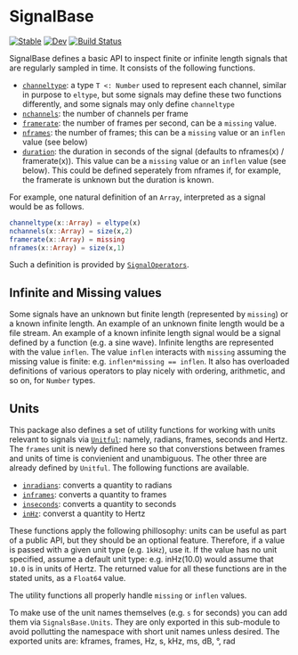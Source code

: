 # SignalBase

[![Stable](https://img.shields.io/badge/docs-stable-blue.svg)](https://haberdashpi.github.io/SignalBase.jl/stable)
[![Dev](https://img.shields.io/badge/docs-dev-blue.svg)](https://haberdashpi.github.io/SignalBase.jl/dev)
[![Build Status](https://travis-ci.com/haberdashPI/SignalBase.jl.svg?branch=master)](https://travis-ci.com/haberdashPI/SignalBase.jl)

SignalBase defines a basic API to inspect finite or infinite length signals that are regularly sampled in time. It consists of the following functions.

- [`channeltype`](https://haberdashpi.github.io/SignalBase.jl/stable/reference/#SignalBase.channeltype): a type `T <: Number` used to represent each channel, similar in purpose to `eltype`, but some signals may define these two functions differently, and some signals may only define `channeltype`
- [`nchannels`](https://haberdashpi.github.io/SignalBase.jl/stable/reference/#SignalBase.nchannels): the number of channels per frame
- [`framerate`](https://haberdashpi.github.io/SignalBase.jl/stable/reference/#SignalBase.framerate): the number of frames per second, can be a `missing` value.
- [`nframes`](https://haberdashpi.github.io/SignalBase.jl/stable/reference/#SignalBase.nframes): the number of frames; this can be a `missing` value or an `inflen` value (see below)
- [`duration`](https://haberdashpi.github.io/SignalBase.jl/stable/reference/#SignalBase.duration): the duration in seconds of the signal (defaults to nframes(x) / framerate(x)). This value can be a `missing` value or an `inflen` value (see below). This could be defined seperately from nframes if, for example, the framerate is unknown but the duration is known.

For example, one natural definition of an `Array`, interpreted as a signal would be as follows.

```julia
channeltype(x::Array) = eltype(x)
nchannels(x::Array) = size(x,2)
framerate(x::Array) = missing
nframes(x::Array) = size(x,1)
```

Such a definition is provided by [`SignalOperators`](https://github.com/haberdashPI/SignalOperators.jl).

## Infinite and Missing values

Some signals have an unknown but finite length (represented by `missing`) or a known infinite length. An example of an unknown finite length would be a file stream. An example of a known infinite length signal would be a signal defined by a function (e.g. a sine wave). Infinite lengths are represented with the value `inflen`. The value `inflen` interacts with `missing` assuming the missing value is finite: e.g. `inflen*missing == inflen`. It also has overloaded definitions of various operators to play nicely with ordering, arithmetic, and so on, for `Number` types.

## Units

This package also defines a set of utility functions for working with units relevant to signals via [`Unitful`](https://github.com/PainterQubits/Unitful.jl): namely, radians, frames, seconds and Hertz. The `frames` unit is newly defined here so that converstions between frames and units of time is convienient and unambiguous. The other three are already defined by `Unitful`. The following functions are available.

- [`inradians`](https://haberdashpi.github.io/SignalBase.jl/stable/reference/#SignalBase.inradians): converts a quantity to radians
- [`inframes`](https://haberdashpi.github.io/SignalBase.jl/stable/reference/#SignalBase.inframes): converts a quantity to frames
- [`inseconds`](https://haberdashpi.github.io/SignalBase.jl/stable/reference/#SignalBase.inseconds): converts a quantity to seconds
- [`inHz`](https://haberdashpi.github.io/SignalBase.jl/stable/reference/#SignalBase.inHz): converst a quantity to Hertz

These functions apply the following phillosophy: units can be useful as part of a public API, but they should be an optional feature. Therefore, if a value is passed with a given unit type (e.g. `1kHz`), use it. If the value has no unit specified, assume a default unit type: e.g. inHz(10.0) would assume that `10.0` is in units of Hertz. The returned value for all these functions are in the stated units, as a `Float64` value.

The utility functions all properly handle `missing` or `inflen` values.

To make use of the unit names themselves (e.g. `s` for seconds) you can add them via `SignalsBase.Units`. They are only exported in this sub-module to avoid pollutting the namespace with short unit names unless desired. The exported units are: kframes, frames, Hz, s, kHz, ms, dB, °, rad